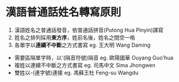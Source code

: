 # 漢語普通話姓名轉寫原則
1. 漢語姓名之普通話發音，依普通話拼音(Putong Hua Pinyin)譯寫
2. 姓名之排列採用**東方序**，姓前名後，姓名之間空一格
3. 各單字以**連續不中斷**之方式書寫 eg. 王大明 Wang Daming
* 需要區隔單字時，以'(隔音符號)隔音 eg. 歐陽國華 Ouyang Guo'hua
* 複姓以連續不中斷之方式書寫 eg. 司馬中文 Sima Jhongwen
* 雙姓以-(連字號)連接 eg. 馮蘇王杜 Feng-su Wangdu